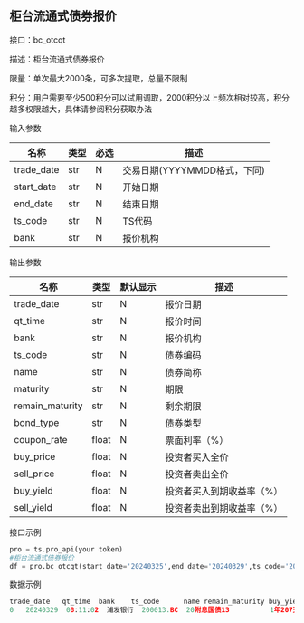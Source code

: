 ## 柜台流通式债券报价

接口：bc_otcqt

描述：柜台流通式债券报价

限量：单次最大2000条，可多次提取，总量不限制

积分：用户需要至少500积分可以试用调取，2000积分以上频次相对较高，积分越多权限越大，具体请参阅积分获取办法 

输入参数

| 名称 | 类型 | 必选 | 描述 |
| --- | --- | --- | --- |
| trade_date | str | N | 交易日期(YYYYMMDD格式，下同) |
| start_date | str | N | 开始日期 |
| end_date | str | N | 结束日期 |
| ts_code | str | N | TS代码 |
| bank | str | N | 报价机构 |

输出参数

| 名称 | 类型 | 默认显示 | 描述 |
| --- | --- | --- | --- |
| trade_date | str | N | 报价日期 |
| qt_time | str | N | 报价时间 |
| bank | str | N | 报价机构 |
| ts_code | str | N | 债券编码 |
| name | str | N | 债券简称 |
| maturity | str | N | 期限 |
| remain_maturity | str | N | 剩余期限 |
| bond_type | str | N | 债券类型 |
| coupon_rate | float | N | 票面利率（%） |
| buy_price | float | N | 投资者买入全价 |
| sell_price | float | N | 投资者卖出全价 |
| buy_yield | float | N | 投资者买入到期收益率（%） |
| sell_yield | float | N | 投资者卖出到期收益率（%） |

接口示例

```python
pro = ts.pro_api(your token)
#柜台流通式债券报价
df = pro.bc_otcqt(start_date='20240325',end_date='20240329',ts_code='200013.BC',fields='trade_date,qt_time,bank,ts_code,name,remain_maturity,buy_yield,sell_yield')
```

数据示例

```python
trade_date   qt_time  bank    ts_code      name remain_maturity buy_yield sell_yield
0   20240329  08:11:02  浦发银行  200013.BC  20附息国债13          1年207天    1.9263     1.7977
```